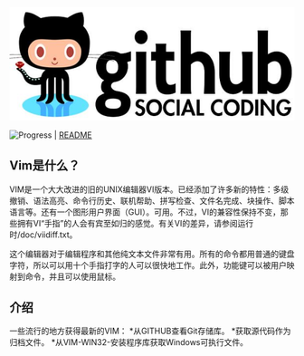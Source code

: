 ![logo-images](https://github.com/Bqrookie/vim/blob/master/timg.jpg)

![Progress](http://progressed.io/bar/28?title=progress)  | [README](https://github.com/Bqrookie/vim/blob/master/README.md) 

## Vim是什么？ ##

VIM是一个大大改进的旧的UNIX编辑器VI版本。已经添加了许多新的特性：多级撤销、语法高亮、命令行历史、联机帮助、拼写检查、文件名完成、块操作、脚本语言等。还有一个图形用户界面（GUI）。可用。不过，VI的兼容性保持不变，那些拥有VI“手指”的人会有宾至如归的感觉。有关VI的差异，请参阅运行时/doc/viidiff.txt。

这个编辑器对于编辑程序和其他纯文本文件非常有用。所有的命令都用普通的键盘字符，所以可以用十个手指打字的人可以很快地工作。此外，功能键可以被用户映射到命令，并且可以使用鼠标。

## 介绍 ##
一些流行的地方获得最新的VIM：
*从GITHUB查看Git存储库。
*获取源代码作为归档文件。
*从VIM-WIN32-安装程序库获取Windows可执行文件。

